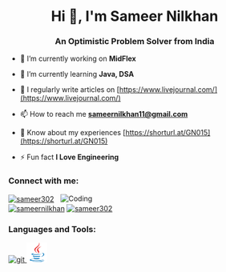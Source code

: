 <h1 align="center">Hi 👋, I'm Sameer Nilkhan</h1>
<h3 align="center">An Optimistic Problem Solver from India</h3>

- 🔭 I’m currently working on **MidFlex**

- 🌱 I’m currently learning **Java, DSA**

- 📝 I regularly write articles on [https://www.livejournal.com/](https://www.livejournal.com/)

- 📫 How to reach me **sameernilkhan11@gmail.com**

- 📄 Know about my experiences [https://shorturl.at/GN015](https://shorturl.at/GN015)

- ⚡ Fun fact **I Love Engineering**

<h3 align="left">Connect with me:</h3>
<img align="right" alt="Coding" width="400" src="https://media.tenor.com/YNqsJbmb_yMAAAAd/coding.gif">

<p align="left">
<a href="https://linkedin.com/in/sameer302" target="blank"><img align="center" src="https://raw.githubusercontent.com/rahuldkjain/github-profile-readme-generator/master/src/images/icons/Social/linked-in-alt.svg" alt="sameer302" height="30" width="40" /></a>
<a href="https://instagram.com/sameernilkhan" target="blank"><img align="center" src="https://raw.githubusercontent.com/rahuldkjain/github-profile-readme-generator/master/src/images/icons/Social/instagram.svg" alt="sameernilkhan" height="30" width="40" /></a>
<a href="https://www.leetcode.com/sameer302" target="blank"><img align="center" src="https://raw.githubusercontent.com/rahuldkjain/github-profile-readme-generator/master/src/images/icons/Social/leet-code.svg" alt="sameer302" height="30" width="40" /></a>
</p>

<h3 align="left">Languages and Tools:</h3>
<p align="left"> <a href="https://git-scm.com/" target="_blank" rel="noreferrer"> <img src="https://www.vectorlogo.zone/logos/git-scm/git-scm-icon.svg" alt="git" width="40" height="40"/> </a> <a href="https://www.java.com" target="_blank" rel="noreferrer"> <img src="https://raw.githubusercontent.com/devicons/devicon/master/icons/java/java-original.svg" alt="java" width="40" height="40"/> </a> </p>
